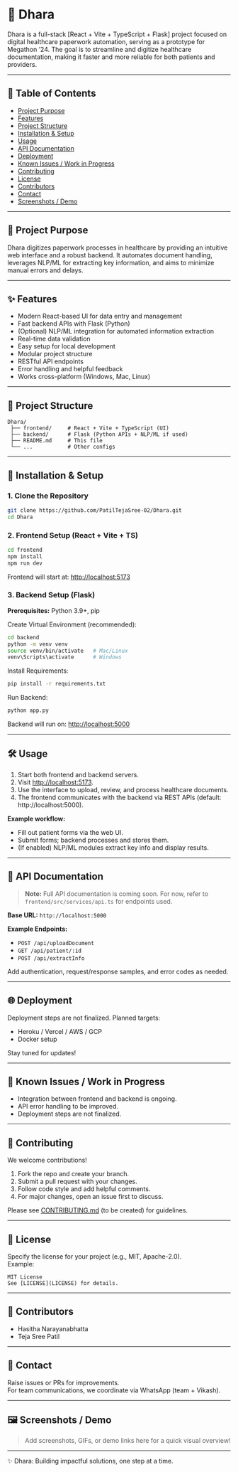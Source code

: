# 🌱 Dhara

Dhara is a full-stack [React + Vite + TypeScript + Flask] project focused on digital healthcare paperwork automation, serving as a prototype for Megathon ’24. The goal is to streamline and digitize healthcare documentation, making it faster and more reliable for both patients and providers.

---

## 📖 Table of Contents
- [Project Purpose](#project-purpose)
- [Features](#features)
- [Project Structure](#project-structure)
- [Installation & Setup](#installation--setup)
- [Usage](#usage)
- [API Documentation](#api-documentation)
- [Deployment](#deployment)
- [Known Issues / Work in Progress](#known-issues--work-in-progress)
- [Contributing](#contributing)
- [License](#license)
- [Contributors](#contributors)
- [Contact](#contact)
- [Screenshots / Demo](#screenshots--demo)

---

## 📝 Project Purpose

Dhara digitizes paperwork processes in healthcare by providing an intuitive web interface and a robust backend. It automates document handling, leverages NLP/ML for extracting key information, and aims to minimize manual errors and delays.

---

## ✨ Features

- Modern React-based UI for data entry and management
- Fast backend APIs with Flask (Python)
- (Optional) NLP/ML integration for automated information extraction
- Real-time data validation
- Easy setup for local development
- Modular project structure
- RESTful API endpoints
- Error handling and helpful feedback
- Works cross-platform (Windows, Mac, Linux)

---

## 📂 Project Structure

```
Dhara/
 ├── frontend/     # React + Vite + TypeScript (UI)
 ├── backend/      # Flask (Python APIs + NLP/ML if used)
 ├── README.md     # This file
 └── ...           # Other configs
```

---

## 🚀 Installation & Setup

### 1. Clone the Repository

```bash
git clone https://github.com/PatilTejaSree-02/Dhara.git
cd Dhara
```

### 2. Frontend Setup (React + Vite + TS)

```bash
cd frontend
npm install
npm run dev
```
Frontend will start at: [http://localhost:5173](http://localhost:5173)

### 3. Backend Setup (Flask)

**Prerequisites:** Python 3.9+, pip

Create Virtual Environment (recommended):

```bash
cd backend
python -m venv venv
source venv/bin/activate   # Mac/Linux
venv\Scripts\activate      # Windows
```

Install Requirements:

```bash
pip install -r requirements.txt
```

Run Backend:

```bash
python app.py
```
Backend will run on: [http://localhost:5000](http://localhost:5000)

---

## 🛠️ Usage

1. Start both frontend and backend servers.
2. Visit [http://localhost:5173](http://localhost:5173).
3. Use the interface to upload, review, and process healthcare documents.
4. The frontend communicates with the backend via REST APIs (default: http://localhost:5000).

**Example workflow:**
- Fill out patient forms via the web UI.
- Submit forms; backend processes and stores them.
- (If enabled) NLP/ML modules extract key info and display results.

---

## 📡 API Documentation

> **Note:** Full API documentation is coming soon. For now, refer to `frontend/src/services/api.ts` for endpoints used.

**Base URL:** `http://localhost:5000`

**Example Endpoints:**
- `POST /api/uploadDocument`
- `GET /api/patient/:id`
- `POST /api/extractInfo`

Add authentication, request/response samples, and error codes as needed.

---

## 🌐 Deployment

Deployment steps are not finalized. Planned targets:
- Heroku / Vercel / AWS / GCP
- Docker setup

Stay tuned for updates!

---

## 🐞 Known Issues / Work in Progress

- Integration between frontend and backend is ongoing.
- API error handling to be improved.
- Deployment steps are not finalized.

---

## 🤝 Contributing

We welcome contributions!

1. Fork the repo and create your branch.
2. Submit a pull request with your changes.
3. Follow code style and add helpful comments.
4. For major changes, open an issue first to discuss.

Please see [CONTRIBUTING.md](CONTRIBUTING.md) (to be created) for guidelines.

---

## 📜 License

Specify the license for your project (e.g., MIT, Apache-2.0).  
Example:
```
MIT License
See [LICENSE](LICENSE) for details.
```

---

## 👥 Contributors

- Hasitha Narayanabhatta
- Teja Sree Patil

---

## 📌 Contact

Raise issues or PRs for improvements.  
For team communications, we coordinate via WhatsApp (team + Vikash).

---

## 🖼️ Screenshots / Demo

> Add screenshots, GIFs, or demo links here for a quick visual overview!

---

✨ Dhara: Building impactful solutions, one step at a time.
